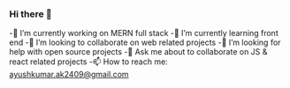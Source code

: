 ### Hi there 👋
-🔭 I’m currently working on MERN full stack 
-🌱 I’m currently learning front end 
-👯 I’m looking to collaborate on web related projects
-🤔 I’m looking for help with open source projects
-💬 Ask me about to collaborate on JS & react related projects
-📫 How to reach me: ayushkumar.ak2409@gmail.com
<!--
**aayu-11/aayu-11** is a ✨ _special_ ✨ repository because its `README.md` (this file) appears on your GitHub profile.

Here are some ideas to get you started:

- 🔭 I’m currently working on ...
- 🌱 I’m currently learning ...
- 👯 I’m looking to collaborate on ...
- 🤔 I’m looking for help with ...
- 💬 Ask me about ...
- 📫 How to reach me: ...
- 😄 Pronouns: ...
- ⚡ Fun fact: ...
-->
